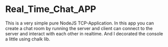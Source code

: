 # Real_Time_Chat_APP
This is a very simple pure NodeJS TCP-Application. In this app you can create a chat room by running the server and client can connect to the server and interact with each other in realtime. And I decorated the console a little using chalk lib.
